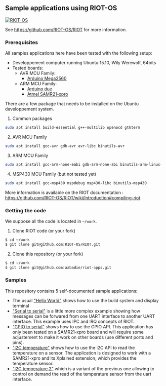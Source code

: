 ## Sample applications using RIOT-OS


[![RIOT-OS](http://www.riot-os.org/images/logo-menu.png)](http://www.riot-os.org)

See https://github.com/RIOT-OS/RIOT for more information.

### Prerequisites

All samples applications here have been tested with the following setup:
* Developpement computer running Ubuntu 15.10, Wily Werewolf, 64bits
* Tested boards:
  * AVR MCU Family:
    * [Arduino Mega2560](https://github.com/RIOT-OS/RIOT/wiki/Board%3A-Arduino-Mega2560)
  * ARM MCU Family:
    * [Arduino due](https://github.com/RIOT-OS/RIOT/wiki/Board%3A-Arduino-Due)
    * [Atmel SAMR21-xpro](https://github.com/RIOT-OS/RIOT/wiki/Board%3A-SAMR21-xpro)

There are a few package that needs to be installed on the Ubuntu developpement system.

  1. Common packages

```bash
sudo apt install build-essential g++-multilib openocd gtkterm
```

  2. AVR MCU Family

```bash
sudo apt install gcc-avr gdb-avr avr-libc binutils-avr
```

  3. ARM MCU Family

```bash
sudo apt install gcc-arm-none-eabi gdb-arm-none-abi binutils-arm-linux-gnueabi
```

  4. MSP430 MCU Family (but not tested yet)

```bash
sudo apt install gcc-msp430 mspdebug msp430-libc binutils-msp430
```

More information is available on the RIOT documentation : https://github.com/RIOT-OS/RIOT/wiki/Introduction#compiling-riot


### Getting the code

We suppose all the code is located in `~/work`.

1. Clone RIOT code (or your fork)

```bash
$ cd ~/work
$ git clone git@github.com:RIOT-OS/RIOT.git
```

2. Clone this repository (or your fork)

```bash
$ cd ~/work
$ git clone git@github.com:aabadie/riot-apps.git
```

### Samples

This repository contains 5 self-documented sample applications:
* The usual ["Hello World"](https://github.com/aabadie/riot-apps/tree/master/hello-world) shows how
to use the build system and display terminal
* ["Serial to serial"](https://github.com/aabadie/riot-apps/tree/master/serial_to_serial) is a
little more complex example showing how messages can be forwared from one UART interface to
another UART interface. This example uses IPC and IRQ concepts of RIOT.
* ["GPIO to serial"](https://github.com/aabadie/riot-apps/tree/master/gpio_to_serial) shows how
to use the GPIO API. This application has only been tested on a SAMR21-xpro
board and will require some adjustement to make it work on other boards (use
different ports and pins).
* ["I2C temperature"](https://github.com/aabadie/riot-apps/tree/master/i2c_temperature) shows how
to use the I2C API to read the temperature on a sensor. The application is
designed to work with a SAMR21-xpro and its Xplained extension, which provides
the temperature sensor.
* ["I2C temperature 2"](https://github.com/aabadie/riot-apps/tree/master/i2c_temperature_2) which 
is a variant of the previous one allowing to control on demand the read of the temperature
sensor from the uart interface.
